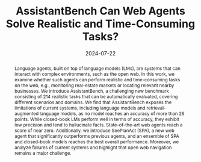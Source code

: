 ---
title: AssistantBench Can Web Agents Solve Realistic and Time-Consuming Tasks?
authors:
- Ori Yoran
- admin
- Chaitanya Malaviya
- Ben Bogin
- Ofir Press
- Jonathan Berant
date: '2024-07-22'
publishDate: '2024-07-22T09:16:29.109019Z'
publication_types:
- article-journal
publication: 'Proceedings of the Conference on Empirical Methods in Natural Language Processing'
abstract: Language agents, built on top of language models (LMs), are systems that can interact with complex environments, such as the open web. In this work, we examine whether such agents can perform realistic and time-consuming tasks on the web, e.g., monitoring real-estate markets or locating relevant nearby businesses. We introduce AssistantBench, a challenging new benchmark consisting of 214 realistic tasks that can be automatically evaluated, covering different scenarios and domains. We find that AssistantBench exposes the limitations of current systems, including language models and retrieval-augmented language models, as no model reaches an accuracy of more than 26 points. While closed-book LMs perform well in terms of accuracy, they exhibit low precision and tend to hallucinate facts. State-of-the-art web agents reach a score of near zero. Additionally, we introduce SeePlanAct (SPA), a new web agent that significantly outperforms previous agents, and an ensemble of SPA and closed-book models reaches the best overall performance. Moreover, we analyze failures of current systems and highlight that open web navigation remains a major challenge.
links:
  - icon_pack: fas
    icon: scroll
    name: Link
    url: 'https://www.semanticscholar.org/reader/2026c795a2c0ea07d860bc01843c01f02ed16faf'
  - icon_pack: fab
    icon: github
    name: Code
    url: 'https://assistantbench.github.io/'
---